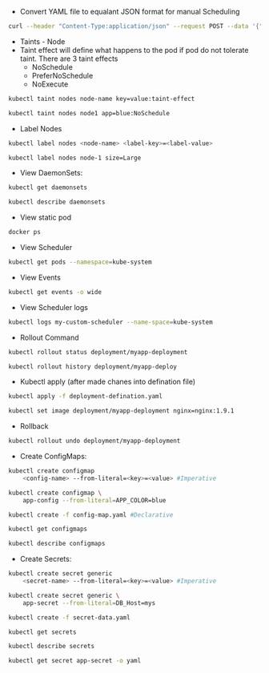 - Convert YAML file to equalant JSON format for manual Scheduling
```sh
curl --header "Content-Type:application/json" --request POST --data '{"apiVersion":"v1", "kind": "Binding" ...} http://$SERVER/api/v1/namespaces/default/pods/$PODNAME/binding/
```
- Taints - Node
- Taint effect will define what happens to the pod if pod do not tolerate taint. There are 3 taint effects
    - NoSchedule
    - PreferNoSchedule
    - NoExecute
```sh
kubectl taint nodes node-name key=value:taint-effect
```
```sh
kubectl taint nodes node1 app=blue:NoSchedule
```
- Label Nodes
```sh
kubectl label nodes <node-name> <label-key>=<label-value>
```
```sh
kubectl label nodes node-1 size=Large
```
- View DaemonSets:
```sh
kubectl get daemonsets
```
```sh
kubectl describe daemonsets
```
- View static pod
```sh
docker ps
```
- View Scheduler
```sh
kubectl get pods --namespace=kube-system
```
- View Events
```sh
kubectl get events -o wide
```
- View Scheduler logs
```sh
kubectl logs my-custom-scheduler --name-space=kube-system
```
- Rollout Command
```sh
kubectl rollout status deployment/myapp-deployment
```
```sh
kubectl rollout history deployment/myapp-deploy
```
- Kubectl apply (after made chanes into defination file)
```sh
kubectl apply -f deployment-defination.yaml
```
```sh
kubectl set image deployment/myapp-deployment nginx=nginx:1.9.1
```
- Rollback
```sh
kubectl rollout undo deployment/myapp-deployment
```
- Create ConfigMaps:
```sh
kubectl create configmap  
    <config-name> --from-literal=<key>=<value> #Imperative
```
```sh
kubectl create configmap \
    app-config --from-literal=APP_COLOR=blue
```
```sh
kubectl create -f config-map.yaml #Declarative
```
```sh
kubectl get configmaps
```
```sh
kubectl describe configmaps
```
- Create Secrets:
```sh
kubectl create secret generic
    <secret-name> --from-literal=<key>=<value> #Imperative
```
```sh
kubectl create secret generic \
    app-secret --from-literal=DB_Host=mys
```
```sh
kubectl create -f secret-data.yaml
```
```sh
kubectl get secrets
```
```sh
kubectl describe secrets
```
```sh
kubectl get secret app-secret -o yaml
```